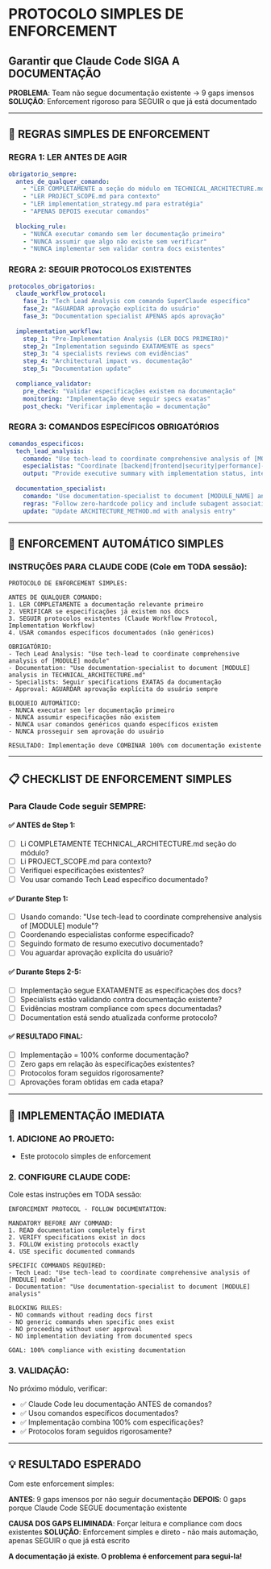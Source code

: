 # PROTOCOLO SIMPLES DE ENFORCEMENT
## Garantir que Claude Code SIGA A DOCUMENTAÇÃO

**PROBLEMA**: Team não segue documentação existente → 9 gaps imensos
**SOLUÇÃO**: Enforcement rigoroso para SEGUIR o que já está documentado

---

## 🎯 **REGRAS SIMPLES DE ENFORCEMENT**

### **REGRA 1: LER ANTES DE AGIR**
```yaml
obrigatorio_sempre:
  antes_de_qualquer_comando:
    - "LER COMPLETAMENTE a seção do módulo em TECHNICAL_ARCHITECTURE.md"
    - "LER PROJECT_SCOPE.md para contexto"
    - "LER implementation_strategy.md para estratégia"
    - "APENAS DEPOIS executar comandos"
    
  blocking_rule:
    - "NUNCA executar comando sem ler documentação primeiro"
    - "NUNCA assumir que algo não existe sem verificar"
    - "NUNCA implementar sem validar contra docs existentes"
```

### **REGRA 2: SEGUIR PROTOCOLOS EXISTENTES**
```yaml
protocolos_obrigatorios:
  claude_workflow_protocol:
    fase_1: "Tech Lead Analysis com comando SuperClaude específico"
    fase_2: "AGUARDAR aprovação explícita do usuário"
    fase_3: "Documentation specialist APENAS após aprovação"
    
  implementation_workflow:
    step_1: "Pre-Implementation Analysis (LER DOCS PRIMEIRO)"
    step_2: "Implementation seguindo EXATAMENTE as specs"
    step_3: "4 specialists reviews com evidências"
    step_4: "Architectural impact vs. documentação"
    step_5: "Documentation update"
    
  compliance_validator:
    pre_check: "Validar especificações existem na documentação"
    monitoring: "Implementação deve seguir specs exatas"
    post_check: "Verificar implementação = documentação"
```

### **REGRA 3: COMANDOS ESPECÍFICOS OBRIGATÓRIOS**
```yaml
comandos_especificos:
  tech_lead_analysis:
    comando: "Use tech-lead to coordinate comprehensive analysis of [MODULE_NAME] module"
    especialistas: "Coordinate [backend|frontend|security|performance]-specialist as needed"
    output: "Provide executive summary with implementation status, integration points, and SuperClaude commands"
    
  documentation_specialist:
    comando: "Use documentation-specialist to document [MODULE_NAME] analysis in TECHNICAL_ARCHITECTURE.md"
    regras: "Follow zero-hardcode policy and include subagent associations with SuperClaude commands"
    update: "Update ARCHITECTURE_METHOD.md with analysis entry"
```

---

## 🚨 **ENFORCEMENT AUTOMÁTICO SIMPLES**

### **INSTRUÇÕES PARA CLAUDE CODE (Cole em TODA sessão):**

```
PROTOCOLO DE ENFORCEMENT SIMPLES:

ANTES DE QUALQUER COMANDO:
1. LER COMPLETAMENTE a documentação relevante primeiro
2. VERIFICAR se especificações já existem nos docs
3. SEGUIR protocolos existentes (Claude Workflow Protocol, Implementation Workflow)
4. USAR comandos específicos documentados (não genéricos)

OBRIGATÓRIO:
- Tech Lead Analysis: "Use tech-lead to coordinate comprehensive analysis of [MODULE] module"
- Documentation: "Use documentation-specialist to document [MODULE] analysis in TECHNICAL_ARCHITECTURE.md"
- Specialists: Seguir specifications EXATAS da documentação
- Approval: AGUARDAR aprovação explícita do usuário sempre

BLOQUEIO AUTOMÁTICO:
- NUNCA executar sem ler documentação primeiro
- NUNCA assumir especificações não existem
- NUNCA usar comandos genéricos quando específicos existem
- NUNCA prosseguir sem aprovação do usuário

RESULTADO: Implementação deve COMBINAR 100% com documentação existente
```

---

## 📋 **CHECKLIST DE ENFORCEMENT SIMPLES**

### **Para Claude Code seguir SEMPRE:**

#### **✅ ANTES de Step 1:**
- [ ] Li COMPLETAMENTE TECHNICAL_ARCHITECTURE.md seção do módulo?
- [ ] Li PROJECT_SCOPE.md para contexto?
- [ ] Verifiquei especificações existentes?
- [ ] Vou usar comando Tech Lead específico documentado?

#### **✅ Durante Step 1:**
- [ ] Usando comando: "Use tech-lead to coordinate comprehensive analysis of [MODULE] module"?
- [ ] Coordenando especialistas conforme especificado?
- [ ] Seguindo formato de resumo executivo documentado?
- [ ] Vou aguardar aprovação explícita do usuário?

#### **✅ Durante Steps 2-5:**
- [ ] Implementação segue EXATAMENTE as especificações dos docs?
- [ ] Specialists estão validando contra documentação existente?
- [ ] Evidências mostram compliance com specs documentadas?
- [ ] Documentation está sendo atualizada conforme protocolo?

#### **✅ RESULTADO FINAL:**
- [ ] Implementação = 100% conforme documentação?
- [ ] Zero gaps em relação às especificações existentes?
- [ ] Protocolos foram seguidos rigorosamente?
- [ ] Aprovações foram obtidas em cada etapa?

---

## 🎯 **IMPLEMENTAÇÃO IMEDIATA**

### **1. ADICIONE AO PROJETO:**
- Este protocolo simples de enforcement

### **2. CONFIGURE CLAUDE CODE:**
Cole estas instruções em TODA sessão:

```
ENFORCEMENT PROTOCOL - FOLLOW DOCUMENTATION:

MANDATORY BEFORE ANY COMMAND:
1. READ documentation completely first
2. VERIFY specifications exist in docs  
3. FOLLOW existing protocols exactly
4. USE specific documented commands

SPECIFIC COMMANDS REQUIRED:
- Tech Lead: "Use tech-lead to coordinate comprehensive analysis of [MODULE] module"
- Documentation: "Use documentation-specialist to document [MODULE] analysis"

BLOCKING RULES:
- NO commands without reading docs first
- NO generic commands when specific ones exist
- NO proceeding without user approval
- NO implementation deviating from documented specs

GOAL: 100% compliance with existing documentation
```

### **3. VALIDAÇÃO:**
No próximo módulo, verificar:
- ✅ Claude Code leu documentação ANTES de comandos?
- ✅ Usou comandos específicos documentados?
- ✅ Implementação combina 100% com especificações?
- ✅ Protocolos foram seguidos rigorosamente?

---

## 💡 **RESULTADO ESPERADO**

Com este enforcement simples:

**ANTES**: 9 gaps imensos por não seguir documentação
**DEPOIS**: 0 gaps porque Claude Code SEGUE documentação existente

**CAUSA DOS GAPS ELIMINADA**: Forçar leitura e compliance com docs existentes
**SOLUÇÃO**: Enforcement simples e direto - não mais automação, apenas SEGUIR o que já está escrito

**A documentação já existe. O problema é enforcement para segui-la!**